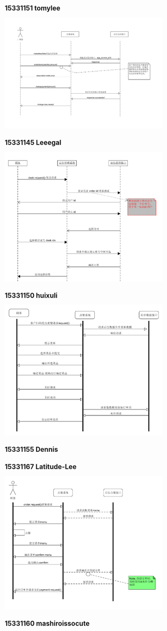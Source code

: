 
## 15331151  	tomylee  	

![15331151](/img/System_Sequence_Diagram/153311531_01.png)

## 15331145  	Leeegal 

![15331145](/img/System_Sequence_Diagram/15331145_02.png)

## 15331150  	huixuli	

![15331150](/img/System_Sequence_Diagram/15331150.png)

## 15331155  	Dennis	


## 15331167  	Latitude-Lee	

![15331167](/img/System_Sequence_Diagram/15331167.png)

## 15331160  	mashiroissocute

